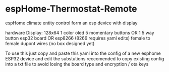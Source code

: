 # espHome-Thermostat-Remote
espHome climate entity control form an esp device with display

hardware
Display: 128x64 1 color oled
5 momentary buttons OR 1 5 way button
esp32 board OR esp8266 (8266 requires yaml edits)
female to female dupont wires
(no box designed yet)

To use this just copy and paste this yaml into the config of a new esphome ESP32 device and edit the substutions reccomended to copy existing config into a txt file to avoid losing the board type and encryption / ota keys
